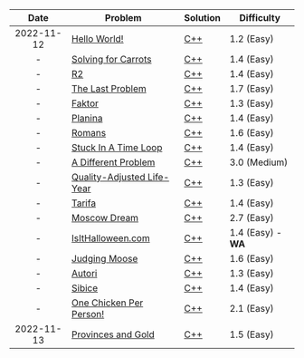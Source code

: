|Date|Problem|Solution|Difficulty|
|:---:|---|---|---|
|2022-11-12|[Hello World!](https://open.kattis.com/problems/hello)|[C++](/kattis/src/hello.cpp)|1.2 (Easy)|
|-|[Solving for Carrots](https://open.kattis.com/problems/carrots)|[C++](/kattis/src/carrots.cpp)|1.4 (Easy)|
|-|[R2](https://open.kattis.com/problems/r2)|[C++](/kattis/src/r2.cpp)|1.4 (Easy)|
|-|[The Last Problem](https://open.kattis.com/problems/thelastproblem)|[C++](/kattis/src/thelastproblem.cpp)|1.7 (Easy)|
|-|[Faktor](https://open.kattis.com/problems/faktor)|[C++](/kattis/src/faktor.cpp)|1.3 (Easy)|
|-|[Planina](https://open.kattis.com/problems/planina)|[C++](/kattis/src/planina.cpp)|1.4 (Easy)|
|-|[Romans](https://open.kattis.com/problems/romans)|[C++](/kattis/src/romans.cpp)|1.6 (Easy)|
|-|[Stuck In A Time Loop](https://open.kattis.com/problems/timeloop)|[C++](/kattis/src/timeloop.cpp)|1.4 (Easy)|
|-|[A Different Problem](https://open.kattis.com/problems/different)|[C++](/kattis/src/different.cpp)|3.0 (Medium)|
|-|[Quality-Adjusted Life-Year](https://open.kattis.com/problems/qaly)|[C++](/kattis/src/qaly.cpp)|1.3 (Easy)|
|-|[Tarifa](https://open.kattis.com/problems/tarifa)|[C++](/kattis/src/tarifa.cpp)|1.4 (Easy)|
|-|[Moscow Dream](https://open.kattis.com/problems/moscowdream)|[C++](/kattis/src/moscowdream.cpp)|2.7 (Easy)|
|-|[IsItHalloween.com](https://open.kattis.com/problems/isithalloween)|[C++](/kattis/src/isithalloween.cpp)|1.4 (Easy) - **WA**|
|-|[Judging Moose](https://open.kattis.com/problems/judgingmoose)|[C++](/kattis/src/judgingmoose.cpp)|1.6 (Easy)|
|-|[Autori](https://open.kattis.com/problems/autori)|[C++](/kattis/src/autori.cpp)|1.3 (Easy)|
|-|[Sibice](https://open.kattis.com/problems/sibice)|[C++](/kattis/src/sibice.cpp)|1.4 (Easy)|
|-|[One Chicken Per Person!](https://open.kattis.com/problems/onechicken)|[C++](/kattis/src/sibice.onechicken)|2.1 (Easy)|
|2022-11-13|[Provinces and Gold](https://open.kattis.com/problems/provincesandgold)|[C++](/kattis/src/sibice.provincesandgold)|1.5 (Easy)|

	